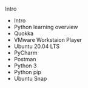 Intro
* Intro
* Python learning overview
* Quokka
* VMware Workstaion Player
* Ubuntu 20.04 LTS
* PyCharm
* Postman
* Python 3
* Python pip
* Ubuntu Snap
